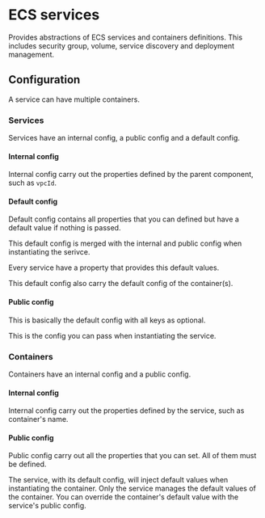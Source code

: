 # ECS services

Provides abstractions of ECS services and containers definitions.
This includes security group, volume, service discovery and deployment management.

## Configuration

A service can have multiple containers.

### Services

Services have an internal config, a public config and a default config.

#### Internal config

Internal config carry out the properties defined by the parent component, such as `vpcId`.

#### Default config

Default config contains all properties that you can defined but have a default value if nothing is passed.

This default config is merged with the internal and public config when instantiating the serivce.

Every service have a property that provides this default values.

This default config also carry the default config of the container(s).

#### Public config

This is basically the default config with all keys as optional.

This is the config you can pass when instantiating the service.

### Containers

Containers have an internal config and a public config.

#### Internal config

Internal config carry out the properties defined by the service, such as container's name.

#### Public config

Public config carry out all the properties that you can set. All of them must be defined.

The service, with its default config, will inject default values when instantiating the container.
Only the service manages the default values of the container.
You can override the container's default value with the service's public config.
